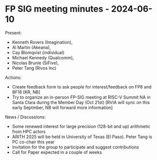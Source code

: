 # FP SIG meeting minutes - 2024-06-10

Present:
- Kenneth Rovers (Imagination),
- Al Martin (Akeana),
- Cay Blomqvist (individual)
- Michael Kennedy (Qualcomm),
- Nicolas Brunie (SiFive),
- Peter Tang (Rivos Inc)

Actions:
- Create feedback form to ask people for interest/feedback on FP8 and BF16 [KR, NB]        
- Try to organize an in-person FP-SIG meeting at RISC-V Summit NA in Santa Clara during the Member Day (Oct 21st) [RVIA will sync on this early Septmber, NB will forward more information]

News / Discussions:        
- Some renewed interest for large precision (128-bit and up) arithmetic from HPC actors
- ARITH 2025 will be held in University of Texas (El Paso). Peter Tang is PC co-chair this year
- Invitation for the group to participate and suggest contributions 
- Call for Paper expected in a couple of weeks
